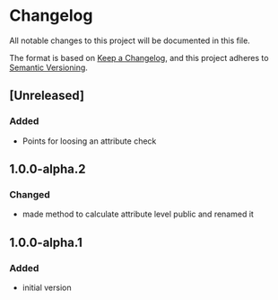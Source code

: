 ﻿# Changelog
All notable changes to this project will be documented in this file.

The format is based on [Keep a Changelog](https://keepachangelog.com/en/1.0.0/),
and this project adheres to [Semantic Versioning](https://semver.org/spec/v2.0.0.html).

## [Unreleased]
### Added
- Points for loosing an attribute check


## 1.0.0-alpha.2
### Changed
- made method to calculate attribute level public and renamed it

## 1.0.0-alpha.1
### Added
- initial version